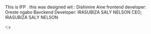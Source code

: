 This is IFP . this was 
designed wit : Dishimire Aine
frontend developer: Oreste ngabo
Bavckend Developer: IRASUBIZA SALY NELSON
CEO\; IRASUBIZA SALY NELSON

👈